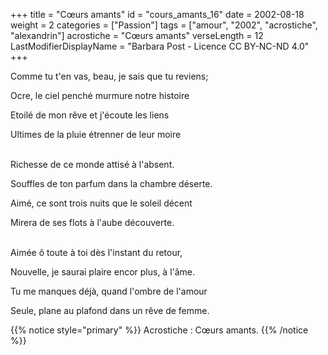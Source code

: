 +++
title = "Cœurs amants"
id = "cours_amants_16"
date = 2002-08-18
weight = 2
categories = ["Passion"]
tags = ["amour", "2002", "acrostiche", "alexandrin"]
acrostiche = "Cœurs amants"
verseLength = 12
LastModifierDisplayName = "Barbara Post - Licence CC BY-NC-ND 4.0"
+++

Comme tu t'en vas, beau, je sais que tu reviens;

Ocre, le ciel penché murmure notre histoire

Etoilé de mon rêve et j'écoute les liens

Ultimes de la pluie étrenner de leur moire

 \
Richesse de ce monde attisé à l'absent.

Souffles de ton parfum dans la chambre déserte.

Aimé, ce sont trois nuits que le soleil décent

Mirera de ses flots à l'aube découverte.

 \
Aimée ô toute à toi dès l'instant du retour,

Nouvelle, je saurai plaire encor plus, à l'âme.

Tu me manques déjà, quand l'ombre de l'amour

Seule, plane au plafond dans un rêve de femme.

{{% notice style="primary" %}}
Acrostiche : Cœurs amants.
{{% /notice %}}
